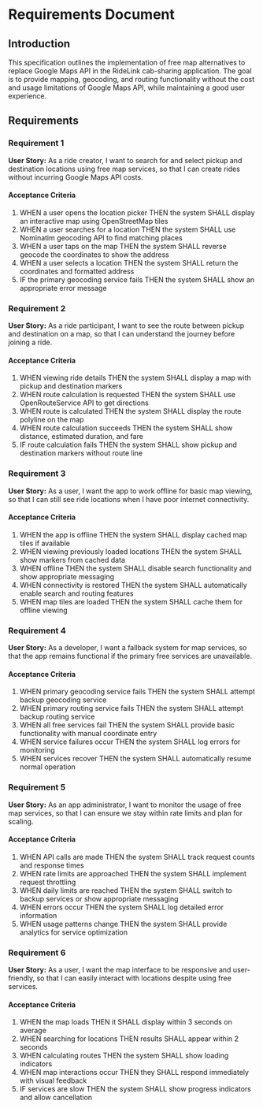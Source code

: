 # Requirements Document

## Introduction

This specification outlines the implementation of free map alternatives to replace Google Maps API in the RideLink cab-sharing application. The goal is to provide mapping, geocoding, and routing functionality without the cost and usage limitations of Google Maps API, while maintaining a good user experience.

## Requirements

### Requirement 1

**User Story:** As a ride creator, I want to search for and select pickup and destination locations using free map services, so that I can create rides without incurring Google Maps API costs.

#### Acceptance Criteria

1. WHEN a user opens the location picker THEN the system SHALL display an interactive map using OpenStreetMap tiles
2. WHEN a user searches for a location THEN the system SHALL use Nominatim geocoding API to find matching places
3. WHEN a user taps on the map THEN the system SHALL reverse geocode the coordinates to show the address
4. WHEN a user selects a location THEN the system SHALL return the coordinates and formatted address
5. IF the primary geocoding service fails THEN the system SHALL show an appropriate error message

### Requirement 2

**User Story:** As a ride participant, I want to see the route between pickup and destination on a map, so that I can understand the journey before joining a ride.

#### Acceptance Criteria

1. WHEN viewing ride details THEN the system SHALL display a map with pickup and destination markers
2. WHEN route calculation is requested THEN the system SHALL use OpenRouteService API to get directions
3. WHEN route is calculated THEN the system SHALL display the route polyline on the map
4. WHEN route calculation succeeds THEN the system SHALL show distance, estimated duration, and fare
5. IF route calculation fails THEN the system SHALL show pickup and destination markers without route line

### Requirement 3

**User Story:** As a user, I want the app to work offline for basic map viewing, so that I can still see ride locations when I have poor internet connectivity.

#### Acceptance Criteria

1. WHEN the app is offline THEN the system SHALL display cached map tiles if available
2. WHEN viewing previously loaded locations THEN the system SHALL show markers from cached data
3. WHEN offline THEN the system SHALL disable search functionality and show appropriate messaging
4. WHEN connectivity is restored THEN the system SHALL automatically enable search and routing features
5. WHEN map tiles are loaded THEN the system SHALL cache them for offline viewing

### Requirement 4

**User Story:** As a developer, I want a fallback system for map services, so that the app remains functional if the primary free services are unavailable.

#### Acceptance Criteria

1. WHEN primary geocoding service fails THEN the system SHALL attempt backup geocoding service
2. WHEN primary routing service fails THEN the system SHALL attempt backup routing service
3. WHEN all free services fail THEN the system SHALL provide basic functionality with manual coordinate entry
4. WHEN service failures occur THEN the system SHALL log errors for monitoring
5. WHEN services recover THEN the system SHALL automatically resume normal operation

### Requirement 5

**User Story:** As an app administrator, I want to monitor the usage of free map services, so that I can ensure we stay within rate limits and plan for scaling.

#### Acceptance Criteria

1. WHEN API calls are made THEN the system SHALL track request counts and response times
2. WHEN rate limits are approached THEN the system SHALL implement request throttling
3. WHEN daily limits are reached THEN the system SHALL switch to backup services or show appropriate messaging
4. WHEN errors occur THEN the system SHALL log detailed error information
5. WHEN usage patterns change THEN the system SHALL provide analytics for service optimization

### Requirement 6

**User Story:** As a user, I want the map interface to be responsive and user-friendly, so that I can easily interact with locations despite using free services.

#### Acceptance Criteria

1. WHEN the map loads THEN it SHALL display within 3 seconds on average
2. WHEN searching for locations THEN results SHALL appear within 2 seconds
3. WHEN calculating routes THEN the system SHALL show loading indicators
4. WHEN map interactions occur THEN they SHALL respond immediately with visual feedback
5. IF services are slow THEN the system SHALL show progress indicators and allow cancellation
